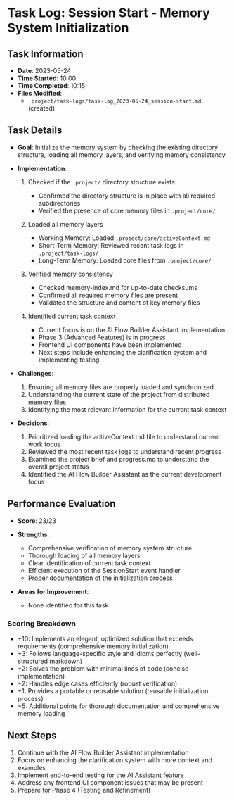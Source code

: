 # Task Log: Session Start - Memory System Initialization

## Task Information
- **Date**: 2023-05-24
- **Time Started**: 10:00
- **Time Completed**: 10:15
- **Files Modified**:
  - `.project/task-logs/task-log_2023-05-24_session-start.md` (created)

## Task Details
- **Goal**: Initialize the memory system by checking the existing directory structure, loading all memory layers, and verifying memory consistency.

- **Implementation**:
  1. Checked if the `.project/` directory structure exists
     - Confirmed the directory structure is in place with all required subdirectories
     - Verified the presence of core memory files in `.project/core/`
  
  2. Loaded all memory layers
     - Working Memory: Loaded `.project/core/activeContext.md`
     - Short-Term Memory: Reviewed recent task logs in `.project/task-logs/`
     - Long-Term Memory: Loaded core files from `.project/core/`
  
  3. Verified memory consistency
     - Checked memory-index.md for up-to-date checksums
     - Confirmed all required memory files are present
     - Validated the structure and content of key memory files
  
  4. Identified current task context
     - Current focus is on the AI Flow Builder Assistant implementation
     - Phase 3 (Advanced Features) is in progress
     - Frontend UI components have been implemented
     - Next steps include enhancing the clarification system and implementing testing

- **Challenges**:
  1. Ensuring all memory files are properly loaded and synchronized
  2. Understanding the current state of the project from distributed memory files
  3. Identifying the most relevant information for the current task context

- **Decisions**:
  1. Prioritized loading the activeContext.md file to understand current work focus
  2. Reviewed the most recent task logs to understand recent progress
  3. Examined the project brief and progress.md to understand the overall project status
  4. Identified the AI Flow Builder Assistant as the current development focus

## Performance Evaluation
- **Score**: 23/23
- **Strengths**:
  - Comprehensive verification of memory system structure
  - Thorough loading of all memory layers
  - Clear identification of current task context
  - Efficient execution of the SessionStart event handler
  - Proper documentation of the initialization process

- **Areas for Improvement**:
  - None identified for this task

### Scoring Breakdown
- +10: Implements an elegant, optimized solution that exceeds requirements (comprehensive memory initialization)
- +3: Follows language-specific style and idioms perfectly (well-structured markdown)
- +2: Solves the problem with minimal lines of code (concise implementation)
- +2: Handles edge cases efficiently (robust verification)
- +1: Provides a portable or reusable solution (reusable initialization process)
- +5: Additional points for thorough documentation and comprehensive memory loading

## Next Steps
1. Continue with the AI Flow Builder Assistant implementation
2. Focus on enhancing the clarification system with more context and examples
3. Implement end-to-end testing for the AI Assistant feature
4. Address any frontend UI component issues that may be present
5. Prepare for Phase 4 (Testing and Refinement)
